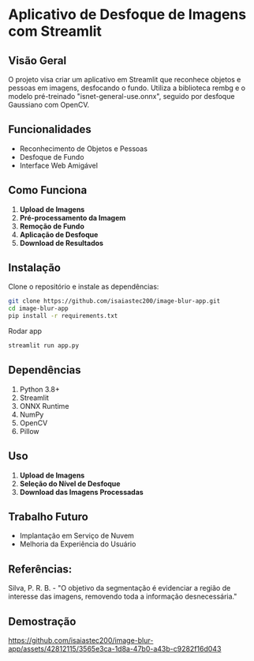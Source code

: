 # Aplicativo de Desfoque de Imagens com Streamlit

## Visão Geral
O projeto visa criar um aplicativo em Streamlit que reconhece objetos e pessoas em imagens, desfocando o fundo. Utiliza a biblioteca rembg e o modelo pré-treinado "isnet-general-use.onnx", seguido por desfoque Gaussiano com OpenCV.

## Funcionalidades
- Reconhecimento de Objetos e Pessoas
- Desfoque de Fundo
- Interface Web Amigável

## Como Funciona
1. **Upload de Imagens**
2. **Pré-processamento da Imagem**
3. **Remoção de Fundo**
4. **Aplicação de Desfoque**
5. **Download de Resultados**
   
## Instalação
Clone o repositório e instale as dependências:
```bash
git clone https://github.com/isaiastec200/image-blur-app.git
cd image-blur-app
pip install -r requirements.txt
```
Rodar app
```bash
streamlit run app.py
```

## Dependências
1.  Python 3.8+
2. Streamlit
3. ONNX Runtime
4. NumPy
5. OpenCV
6. Pillow
   
## Uso

1. **Upload de Imagens**
2. **Seleção do Nível de Desfoque**
3. **Download das Imagens Processadas**

## Trabalho Futuro
- Implantação em Serviço de Nuvem
- Melhoria da Experiência do Usuário
## Referências:
Silva, P. R. B. - "O objetivo da segmentação é evidenciar a região de interesse das imagens, removendo toda a informação desnecessária."

## Demostração

https://github.com/isaiastec200/image-blur-app/assets/42812115/3565e3ca-1d8a-47b0-a43b-c9282f16d043




